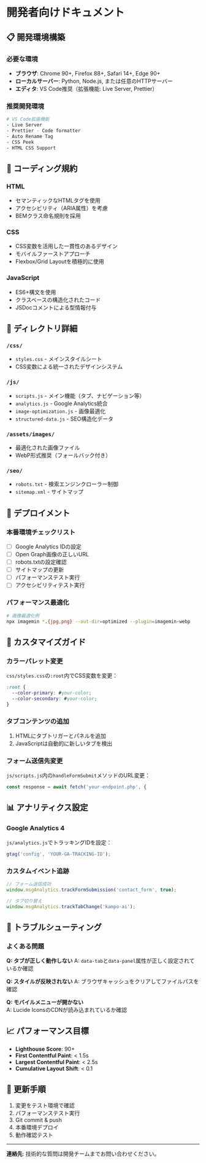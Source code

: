 # 開発者向けドキュメント

## 📋 開発環境構築

### 必要な環境
- **ブラウザ**: Chrome 90+, Firefox 88+, Safari 14+, Edge 90+
- **ローカルサーバー**: Python, Node.js, または任意のHTTPサーバー
- **エディタ**: VS Code推奨（拡張機能: Live Server, Prettier）

### 推奨開発環境
```bash
# VS Code拡張機能
- Live Server
- Prettier - Code formatter
- Auto Rename Tag
- CSS Peek
- HTML CSS Support
```

## 🎨 コーディング規約

### HTML
- セマンティックなHTMLタグを使用
- アクセシビリティ（ARIA属性）を考慮
- BEMクラス命名規則を採用

### CSS
- CSS変数を活用した一貫性のあるデザイン
- モバイルファーストアプローチ
- Flexbox/Grid Layoutを積極的に使用

### JavaScript
- ES6+構文を使用
- クラスベースの構造化されたコード
- JSDocコメントによる型情報付与

## 📂 ディレクトリ詳細

### `/css/`
- `styles.css` - メインスタイルシート
- CSS変数による統一されたデザインシステム

### `/js/`
- `scripts.js` - メイン機能（タブ、ナビゲーション等）
- `analytics.js` - Google Analytics統合
- `image-optimization.js` - 画像最適化
- `structured-data.js` - SEO構造化データ

### `/assets/images/`
- 最適化された画像ファイル
- WebP形式推奨（フォールバック付き）

### `/seo/`
- `robots.txt` - 検索エンジンクローラー制御
- `sitemap.xml` - サイトマップ

## 🚀 デプロイメント

### 本番環境チェックリスト
- [ ] Google Analytics IDの設定
- [ ] Open Graph画像の正しいURL
- [ ] robots.txtの設定確認
- [ ] サイトマップの更新
- [ ] パフォーマンステスト実行
- [ ] アクセシビリティテスト実行

### パフォーマンス最適化
```bash
# 画像最適化例
npx imagemin *.{jpg,png} --out-dir=optimized --plugin=imagemin-webp
```

## 🔧 カスタマイズガイド

### カラーパレット変更
`css/styles.css`の`:root`内でCSS変数を変更：

```css
:root {
  --color-primary: #your-color;
  --color-secondary: #your-color;
}
```

### タブコンテンツの追加
1. HTMLにタブトリガーとパネルを追加
2. JavaScriptは自動的に新しいタブを検出

### フォーム送信先変更
`js/scripts.js`内の`handleFormSubmit`メソッドのURL変更：

```javascript
const response = await fetch('your-endpoint.php', {
```

## 📊 アナリティクス設定

### Google Analytics 4
`js/analytics.js`でトラッキングIDを設定：

```javascript
gtag('config', 'YOUR-GA-TRACKING-ID');
```

### カスタムイベント追跡
```javascript
// フォーム送信成功
window.msgAnalytics.trackFormSubmission('contact_form', true);

// タブ切り替え
window.msgAnalytics.trackTabChange('kampo-ai');
```

## 🐛 トラブルシューティング

### よくある問題

**Q: タブが正しく動作しない**
A: `data-tab`と`data-panel`属性が正しく設定されているか確認

**Q: スタイルが反映されない**
A: ブラウザキャッシュをクリアしてファイルパスを確認

**Q: モバイルメニューが開かない**  
A: Lucide IconsのCDNが読み込まれているか確認

## 📈 パフォーマンス目標

- **Lighthouse Score**: 90+
- **First Contentful Paint**: < 1.5s
- **Largest Contentful Paint**: < 2.5s
- **Cumulative Layout Shift**: < 0.1

## 🔄 更新手順

1. 変更をテスト環境で確認
2. パフォーマンステスト実行
3. Git commit & push
4. 本番環境デプロイ
5. 動作確認テスト

---

**連絡先**: 技術的な質問は開発チームまでお問い合わせください。